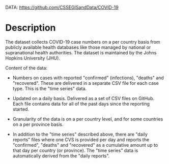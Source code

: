 DATA: https://github.com/CSSEGISandData/COVID-19

# Description

The dataset collects COVID-19 case numbers on a per country basis from
publicly available health databases like those managed by national or
supranational health authorities. The dataset is maintained by the
Johns Hopkins University (JHU).

Content of the data:

 - Numbers on cases with reported "confirmed" (infections), "deaths"
   and "recovered". These are delivered in a separate CSV file for
   each case type. This is the "time series" data.

 - Updated on a daily basis. Delivered as a set of CSV files on
   GitHub. Each file contains data for all of the past days since the
   reporting started.

 - Granularity of the data is on a per country level, and for some
   countries on a per province basis.

 - In addition to the "time series" described above, there are "daily
   reports" files where one CVS is provided per day and reports the
   "confirmed", "deaths" and "recovered" as a cumulative amount up to
   that day per country (or province). The "time series" data is
   automatically derived from the "daily reports".
